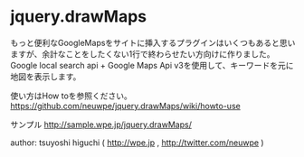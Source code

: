 jquery.drawMaps
===============
もっと便利なGoogleMapsをサイトに挿入するプラグインはいくつもあると思いますが、余計なことをしたくない1行で終わらせたい方向けに作りました。
Google local search api + Google Maps Api v3を使用して、キーワードを元に地図を表示します。

使い方はHow toを参照ください。
https://github.com/neuwpe/jquery.drawMaps/wiki/howto-use

サンプル
http://sample.wpe.jp/jquery.drawMaps/


author: tsuyoshi higuchi ( http://wpe.jp , http://twitter.com/neuwpe )